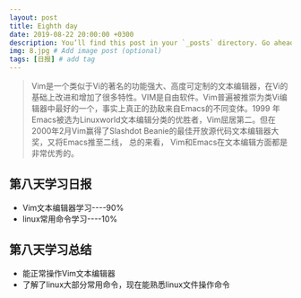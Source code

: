 ```yaml
---
layout: post
title: Eighth day
date: 2019-08-22 20:00:00 +0300
description: You’ll find this post in your `_posts` directory. Go ahead and edit it and re-build the site to see your changes. # Add post description (optional)
img: 8.jpg # Add image post (optional)
tags: [日报] # add tag
---
```


>Vim是一个类似于Vi的著名的功能强大、高度可定制的文本编辑器，在Vi的基础上改进和增加了很多特性。VIM是自由软件。Vim普遍被推崇为类Vi编辑器中最好的一个，事实上真正的劲敌来自Emacs的不同变体。1999 年Emacs被选为Linuxworld文本编辑分类的优胜者，Vim屈居第二。但在2000年2月Vim赢得了Slashdot Beanie的最佳开放源代码文本编辑器大奖，又将Emacs推至二线， 总的来看， Vim和Emacs在文本编辑方面都是非常优秀的。

## 第八天学习日报

* Vim文本编辑器学习----90%
* linux常用命令学习----10%

## 第八天学习总结

* 能正常操作Vim文本编辑器
* 了解了linux大部分常用命令，现在能熟悉linux文件操作命令
